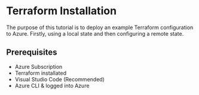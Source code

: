 # Terraform Installation

The purpose of this tutorial is to deploy an example Terraform configuration to Azure. Firstly, using a local state and then configuring a remote state.

## Prerequisites

- Azure Subscription
- Terraform installated
- Visual Studio Code (Recommended)
- Azure CLI & logged into Azure
